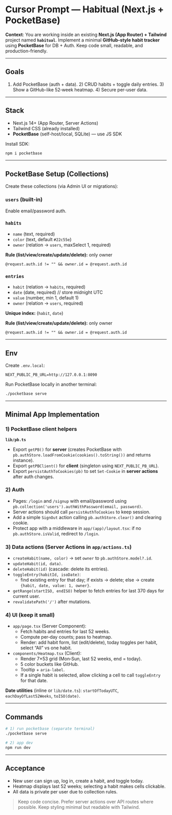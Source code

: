 # Cursor Prompt — Habitual (Next.js + PocketBase)

**Context**: You are working inside an existing **Next.js (App Router) + Tailwind** project named **`habitual`**. Implement a minimal **GitHub-style habit tracker** using **PocketBase** for DB + Auth. Keep code small, readable, and production-friendly.

---

## Goals
1) Add PocketBase (auth + data). 2) CRUD habits + toggle daily entries. 3) Show a GitHub-like 52‑week heatmap. 4) Secure per-user data.

---

## Stack
- Next.js 14+ (App Router, Server Actions)
- Tailwind CSS (already installed)
- **PocketBase** (self-host/local, SQLite) — use JS SDK

Install SDK:
```bash
npm i pocketbase
```

---

## PocketBase Setup (Collections)
Create these collections (via Admin UI or migrations):

### `users` (built-in)
Enable email/password auth.

### `habits`
- `name` (text, required)
- `color` (text, default `#22c55e`)
- `owner` (relation → `users`, maxSelect 1, required)

**Rule (list/view/create/update/delete):** only owner
```text
@request.auth.id != "" && owner.id = @request.auth.id
```

### `entries`
- `habit` (relation → `habits`, required)
- `date` (date, required)  // store midnight UTC
- `value` (number, min 1, default 1)
- `owner` (relation → `users`, required)

**Unique index:** (`habit`, `date`)

**Rule (list/view/create/update/delete):** only owner
```text
@request.auth.id != "" && owner.id = @request.auth.id
```

---

## Env
Create `.env.local`:
```env
NEXT_PUBLIC_PB_URL=http://127.0.0.1:8090
```
Run PocketBase locally in another terminal:
```bash
./pocketbase serve
```

---

## Minimal App Implementation

### 1) PocketBase client helpers
**`lib/pb.ts`**
- Export `getPB()` for **server** (creates PocketBase with `pb.authStore.loadFromCookie(cookies().toString())` and returns instance).
- Export `getPBClient()` for **client** (singleton using `NEXT_PUBLIC_PB_URL`).
- Export `persistAuthToCookies(pb)` to set `Set-Cookie` in **server actions** after auth changes.

### 2) Auth
- Pages: `/login` and `/signup` with email/password using `pb.collection('users').authWithPassword(email, password)`.
- Server actions should call `persistAuthToCookies` to keep session.
- Add a simple `SignOut` action calling `pb.authStore.clear()` and clearing cookie.
- Protect app with a middleware in `app/(app)/layout.tsx`: if no `pb.authStore.isValid`, redirect to `/login`.

### 3) Data actions (Server Actions in `app/actions.ts`)
- `createHabit(name, color)` → set `owner` to `pb.authStore.model?.id`.
- `updateHabit(id, data)`.
- `deleteHabit(id)` (cascade: delete its entries).
- `toggleEntry(habitId, isoDate)`:
  - find existing entry for that day; if exists → delete; else → create `{habit, date, value: 1, owner}`.
- `getRange(startISO, endISO)` helper to fetch entries for last 370 days for current user.
- `revalidatePath('/')` after mutations.

### 4) UI (keep it small)
- `app/page.tsx` (Server Component):
  - Fetch habits and entries for last 52 weeks.
  - Compute per‑day counts; pass to heatmap.
  - Render: add habit form, list (edit/delete), today toggles per habit, select “All” vs one habit.
- `components/Heatmap.tsx` (Client):
  - Render 7×53 grid (Mon‑Sun, last 52 weeks, end = today).
  - 5 color buckets like GitHub.
  - Tooltip + `aria-label`.
  - If a single habit is selected, allow clicking a cell to call `toggleEntry` for that date.

**Date utilities** (inline or `lib/date.ts`): `startOfTodayUTC`, `eachDayOfLast52Weeks`, `toISO(date)`.

---

## Commands
```bash
# 1) run pocketbase (separate terminal)
./pocketbase serve

# 2) app dev
npm run dev
```

---

## Acceptance
- New user can sign up, log in, create a habit, and toggle today.
- Heatmap displays last 52 weeks; selecting a habit makes cells clickable.
- All data is private per user due to collection rules.

> Keep code concise. Prefer server actions over API routes where possible. Keep styling minimal but readable with Tailwind.

